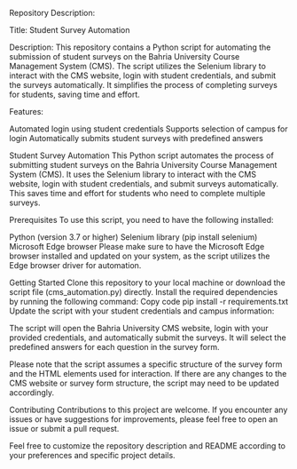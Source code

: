 Repository Description:

Title: Student Survey Automation

Description: This repository contains a Python script for automating the submission of student surveys on the Bahria University Course Management System (CMS). The script utilizes the Selenium library to interact with the CMS website, login with student credentials, and submit the surveys automatically. It simplifies the process of completing surveys for students, saving time and effort.

Features:

Automated login using student credentials
Supports selection of campus for login
Automatically submits student surveys with predefined answers



Student Survey Automation
This Python script automates the process of submitting student surveys on the Bahria University Course Management System (CMS). It uses the Selenium library to interact with the CMS website, login with student credentials, and submit surveys automatically. This saves time and effort for students who need to complete multiple surveys.

Prerequisites
To use this script, you need to have the following installed:

Python (version 3.7 or higher)
Selenium library (pip install selenium)
Microsoft Edge browser
Please make sure to have the Microsoft Edge browser installed and updated on your system, as the script utilizes the Edge browser driver for automation.

Getting Started
Clone this repository to your local machine or download the script file (cms_automation.py) directly.
Install the required dependencies by running the following command:
Copy code
pip install -r requirements.txt
Update the script with your student credentials and campus information:

The script will open the Bahria University CMS website, login with your provided credentials, and automatically submit the surveys. It will select the predefined answers for each question in the survey form.

Please note that the script assumes a specific structure of the survey form and the HTML elements used for interaction. If there are any changes to the CMS website or survey form structure, the script may need to be updated accordingly.

Contributing
Contributions to this project are welcome. If you encounter any issues or have suggestions for improvements, please feel free to open an issue or submit a pull request.

Feel free to customize the repository description and README according to your preferences and specific project details.
